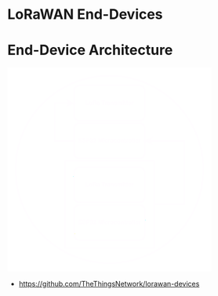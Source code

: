 # LoRaWAN End-Devices

# End-Device Architecture

![End-Device Architecture](../assets/EndDeviceArchitecture_Transparent.png)

- https://github.com/TheThingsNetwork/lorawan-devices